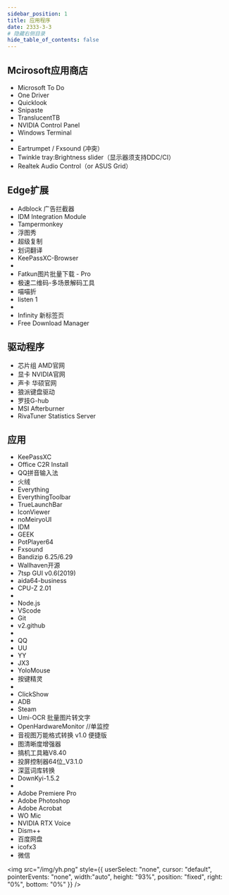```yaml
---
sidebar_position: 1
title: 应用程序
date: 2333-3-3
# 隐藏右侧目录
hide_table_of_contents: false
---
```


## Mcirosoft应用商店

- Microsoft To Do
- One Driver
- Quicklook
- Snipaste
- TranslucentTB
- NVIDIA Control Panel
- Windows Terminal
- 
- Eartrumpet / Fxsound (冲突）
- Twinkle tray:Brightness slider（显示器须支持DDC/CI）
- Realtek Audio Control（or ASUS Grid）

## Edge扩展

- Adblock 广告拦截器
- IDM Integration Module
- Tampermonkey
- 浮图秀
- 超级复制
- 划词翻译
- KeePassXC-Browser
- 
- Fatkun图片批量下载 - Pro
- 极速二维码-多场景解码工具
- 喵喵折
- listen 1 
- 
- Infinity 新标签页
- Free Download Manager

## 驱动程序

- 芯片组 AMD官网
- 显卡 NVIDIA官网
- 声卡 华硕官网
- 狼派键盘驱动
- 罗技G-hub
- MSI Afterburner
- RivaTuner Statistics Server

## 应用

- KeePassXC
- Office C2R Install
- QQ拼音输入法
- 火绒
- Everything
- EverythingToolbar
- TrueLaunchBar
- lconViewer
- noMeiryoUI
- IDM
- GEEK
- PotPlayer64
- Fxsound
- Bandizip 6.25/6.29
- Wallhaven开源
- 7tsp GUI v0.6(2019)
- aida64-business
- CPU-Z 2.01
-  
- Node.js
- VScode
- Git
- v2.github
- 
- QQ
- UU
- YY
- JX3
- YoloMouse
- 按键精灵
- 
- ClickShow
- ADB
- Steam
- Umi-OCR 批量图片转文字
- OpenHardwareMonitor //单监控
- 音视图万能格式转换 v1.0 便捷版
- 图清晰度增强器
- 搞机工具箱V8.40
- 投屏控制器64位_V3.1.0
- 深蓝词库转换
- DownKyi-1.5.2
- 
- Adobe Premiere Pro
- Adobe Photoshop
- Adobe Acrobat
- WO Mic
- NVIDIA RTX Voice
- Dism++
- 百度网盘
- icofx3
- 微信


<img src="/img/yh.png"
    style={{
        userSelect: "none",
        cursor: "default",
        pointerEvents: "none",
        width:"auto", 
        height: "93%", 
        position: "fixed", 
        right: "0%", 
        bottom: "0%" }} />
